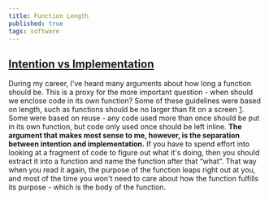 ```yaml
---
title: Function Length
published: true
tags: software
---
```

## [Intention vs Implementation](http://martinfowler.com/bliki/FunctionLength.html)
During my career, I've heard many arguments about how long a function should be. This is a proxy for the more important question - when should we enclose code in its own function? Some of these guidelines were based on length, such as functions should be no larger than fit on a screen [1](https://martinfowler.com/bliki/FunctionLength.html#footnote-printer). Some were based on reuse - any code used more than once should be put in its own function, but code only used once should be left inline. **The argument that makes most sense to me, however, is the separation between intention and implementation.** If you have to spend effort into looking at a fragment of code to figure out what it's doing, then you should extract it into a function and name the function after that “what”. That way when you read it again, the purpose of the function leaps right out at you, and most of the time you won't need to care about how the function fulfills its purpose - which is the body of the function.


